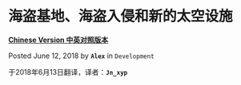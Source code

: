 # 海盗基地、海盗入侵和新的太空设施

[**Chinese Version 中英对照版本**](20180612-chs&eng.md)

Posted June 12, 2018 by **`Alex`** in `Development`

于2018年6月13日翻译，译者：**`Jn_xyp`**